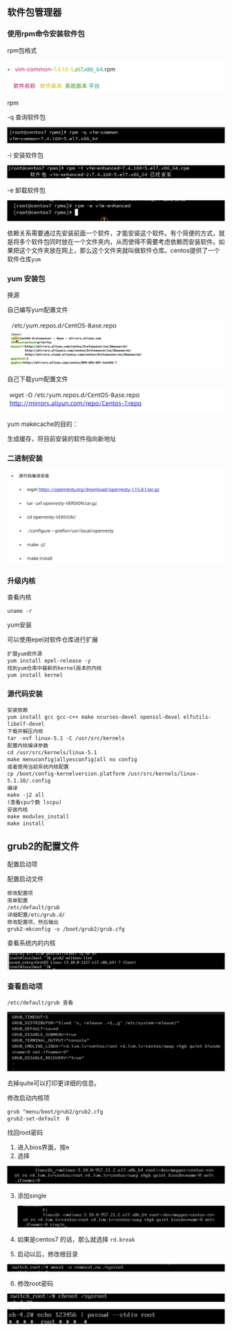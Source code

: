 ## 软件包管理器

### 使用rpm命令安装软件包

rpm包格式

![image-20201011154624413](../img/image-20201011154624413.png)



rpm 

-q 查询软件包

![image-20201011155528624](../img/image-20201011155528624.png)

-i 安装软件包

![image-20201011155543294](../img/image-20201011155543294.png)

-e 卸载软件包

![image-20201011155557693](../img/image-20201011155557693.png)



依赖关系需要通过先安装前面一个软件，才能安装这个软件。有个简便的方式，就是将多个软件包同时放在一个文件夹内，从而使得不需要考虑依赖而安装软件。如果把这个文件夹放在网上，那么这个文件夹就叫做软件仓库。centos提供了一个软件仓库`yum`



### yum 安装包

换源

自己编写yum配置文件

![image-20201011160400230](../img/image-20201011160400230.png)

自己下载yum配置文件

![image-20201011160408488](../img/image-20201011160408488.png)



yum makecache的目的：

生成缓存，将目前安装的软件指向新地址



### 二进制安装

![image-20201011161149418](../img/image-20201011161149418.png)







### 升级内核

查看内核

```
uname -r
```





yum安装

可以使用epel对软件仓库进行扩展

```
扩展yum软件源
yum install epel-release -y 
找到yum仓库中最新的kernel版本的内核
yum install kernel
```

### 源代码安装

```
安装依赖 
yum install gcc gcc-c++ make ncurses-devel openssl-devel elfutils-libelf-devel
下载并解压内核
tar -xvf linux-5.1 -C /usr/src/kernels
配置内核编译参数
cd /usr/src/kernels/linux-5.1
make menuconfig|allyesconfig|all no config
或者使用当前系统内核配置
cp /boot/config-kernelversion.platform /usr/src/kernels/linux-5.1.10/.config
编译 
make -j2 all
(查看cpu个数 lscpu)
安装内核
make modules_install
make install 
```



## grub2的配置文件

配置启动项

配置启动文件

```
修改配置项
简单配置
/etc/default/grub
详细配置/etc/grub.d/
修改配置项，然后输出
grub2-mkconfig -o /boot/grub2/grub.cfg
```

查看系统内的内核

![image-20201011192806380](../img/image-20201011192806380.png)

### 查看启动项

```
/etc/default/grub 查看
```

![image-20201012130048971](../img/image-20201012130048971.png)

去掉quite可以打印更详细的信息。

修改启动内核项

```
grub ^menu/boot/grub2/grub2.cfg
grub2-set-default  0
```



找回root密码

1. 进入bios界面，按e
2. 选择

![image-20201012130200841](../img/image-20201012130200841.png)

3. 添加single

   ![image-20201012130251545](../img/image-20201012130251545.png)

4. 如果是centos7 的话，那么就选择 `rd.break`
5. 启动以后，修改根目录

![image-20201012130412216](../img/image-20201012130412216.png)

6. 修改root密码

![image-20201012130433471](../img/image-20201012130433471.png)

![image-20201012130452255](../img/image-20201012130452255.png)

